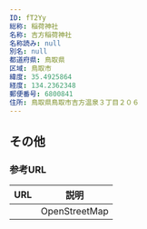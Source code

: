 ```yaml
---
ID: fT2Yy
総称: 稲荷神社
名称: 吉方稲荷神社
名称読み: null
別名: null
都道府県: 鳥取県
区域: 鳥取市
緯度: 35.4925864
経度: 134.2362348
郵便番号: 6800841
住所: 鳥取県鳥取市吉方温泉３丁目２０６
---
```


## その他

### 参考URL

| URL | 説明          |
| --- | ------------- |
|     | OpenStreetMap |
